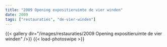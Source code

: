 ```yaml
---
title: "2009 Opening expositieruimte de vier winden"
date: 2009
tags: ["restauraties", "de-vier-winden"]
---
```


{{< gallery dir="/images/restauraties/2009 Opening expositieruimte de vier winden" />}}
{{< load-photoswipe >}}